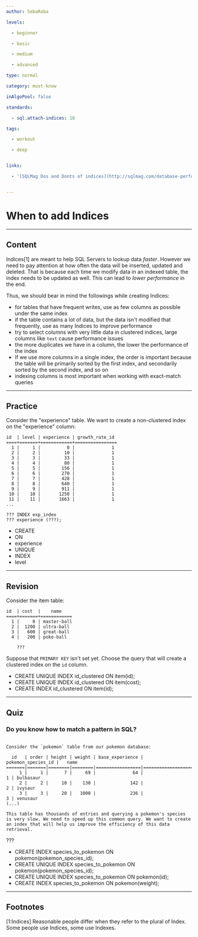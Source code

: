 ```yaml
---
author: SebaRaba

levels:

  - beginner

  - basic

  - medium

  - advanced

type: normal

category: must-know

inAlgoPool: false

standards:

  - sql.attach-indices: 10

tags:

  - workout

  - deep


links:

  - '[SQLMag Dos and Donts of indices](http://sqlmag.com/database-performance-tuning/indexing-dos-and-don-ts){website}'


---
```


# When to add Indices

---
## Content

Indices[1] are meant to help SQL Servers to lookup data *faster*. However we need to pay attention at how often the data will be inserted, updated and deleted. That is because each time we modify data in an indexed table, the index needs to be updated as well. This can lead to *lower performance* in the end.

Thus, we should bear in mind the followings while creating Indices:
- for tables that have frequent writes, use as few columns as possible under the same index
- if the table contains a lot of data, but the data isn't modified that frequently, use as many Indices to improve performance
- try to select columns with very little data in clustered indices, large columns like `text` cause performance issues
- the more duplicates we have in a column, the lower the performance of the index
- If we use more columns in a single index, the order is important because the table will be primarily sorted by the first index, and secondarily sorted by the second index, and so on
- indexing columns is most important when working with exact-match queries

---
## Practice

Consider the "experience" table. We want to create a non-clustered index on the "experience" column:
```
id  | level | experience | growth_rate_id
====+=======+============+================
  1 |     1 |          0 |              1
  2 |     2 |         10 |              1
  3 |     3 |         33 |              1
  4 |     4 |         80 |              1
  5 |     5 |        156 |              1
  6 |     6 |        270 |              1
  7 |     7 |        428 |              1
  8 |     8 |        640 |              1
  9 |     9 |        911 |              1
 10 |    10 |       1250 |              1
 11 |    11 |       1663 |              1
...

??? INDEX exp_index
??? experience (???);
```


* CREATE
* ON
* experience
* UNIQUE
* INDEX
* level

---
## Revision

Consider the item table:
```
id  | cost  |    name       
====+=======+============
  1 |     0 | master-ball
  2 |  1200 | ultra-ball
  3 |   600 | great-ball
  4 |   200 | poke-ball

    ???

```

Suppose that `PRIMARY KEY` isn't set yet. Choose the query that will create a clustered index on the `id` column.


* CREATE UNIQUE INDEX id_clustered ON item(id);
* CREATE UNIQUE INDEX id_clustered ON item(cost);
* CREATE INDEX id_clustered ON item(id);

---
## Quiz
### Do you know how to match a pattern in SQL?
```

Consider the `pokemon` table from our pokemon database:

  id   | order | height | weight | base_experience | pokemon_species_id |   name          
=======|=======|========|========|=================|====================|===========
     1 |     1 |      7 |     69 |              64 |                  1 | bulbasaur
     2 |     2 |     10 |    130 |             142 |                  2 | ivysaur
     3 |     3 |     20 |   1000 |             236 |                  3 | venusaur
(...)

This table has thousands of entries and querying a pokemon's species is very slow. We need to speed up this common query. We want to create an index that will help us improve the efficiency of this data retrieval.
```

 ???

* CREATE INDEX species_to_pokemon ON pokemon(pokemon_species_id);
* CREATE UNIQUE INDEX species_to_pokemon ON pokemon(pokemon_species_id);
* CREATE UNIQUE INDEX species_to_pokemon ON pokemon(id);
* CREATE INDEX species_to_pokemon ON pokemon(weight);

---
## Footnotes
[1:Indices]
Reasonable people differ when they refer to the plural of Index. Some people use Indices, some use Indexes.
